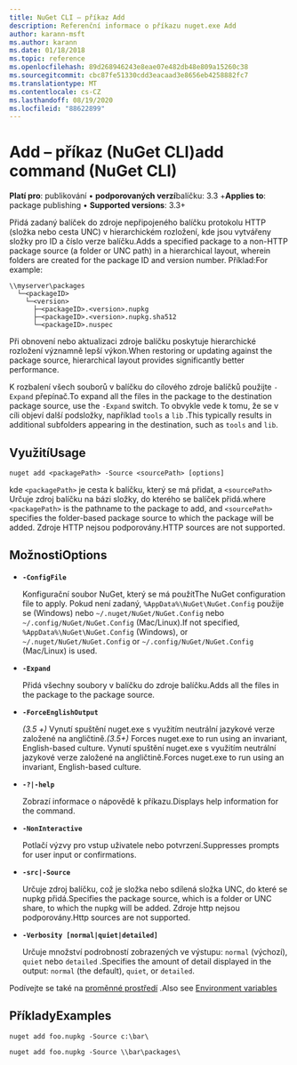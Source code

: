 ```yaml
---
title: NuGet CLI – příkaz Add
description: Referenční informace o příkazu nuget.exe Add
author: karann-msft
ms.author: karann
ms.date: 01/18/2018
ms.topic: reference
ms.openlocfilehash: 89d268946243e8eae07e482db48e809a15260c38
ms.sourcegitcommit: cbc87fe51330cdd3eacaad3e8656eb4258882fc7
ms.translationtype: MT
ms.contentlocale: cs-CZ
ms.lasthandoff: 08/19/2020
ms.locfileid: "88622899"
---
```

# <a name="add-command-nuget-cli"></a><span data-ttu-id="d4143-103">Add – příkaz (NuGet CLI)</span><span class="sxs-lookup"><span data-stu-id="d4143-103">add command (NuGet CLI)</span></span>

<span data-ttu-id="d4143-104">**Platí pro**: publikování &bullet; **podporovaných verzí**balíčku: 3.3 +</span><span class="sxs-lookup"><span data-stu-id="d4143-104">**Applies to**: package publishing &bullet; **Supported versions**: 3.3+</span></span>

<span data-ttu-id="d4143-105">Přidá zadaný balíček do zdroje nepřipojeného balíčku protokolu HTTP (složka nebo cesta UNC) v hierarchickém rozložení, kde jsou vytvářeny složky pro ID a číslo verze balíčku.</span><span class="sxs-lookup"><span data-stu-id="d4143-105">Adds a specified package to a non-HTTP package source (a folder or UNC path) in a hierarchical layout, wherein folders are created for the package ID and version number.</span></span> <span data-ttu-id="d4143-106">Příklad:</span><span class="sxs-lookup"><span data-stu-id="d4143-106">For example:</span></span>

```
\\myserver\packages
  └─<packageID>
    └─<version>
      ├─<packageID>.<version>.nupkg
      ├─<packageID>.<version>.nupkg.sha512
      └─<packageID>.nuspec
```

<span data-ttu-id="d4143-107">Při obnovení nebo aktualizaci zdroje balíčku poskytuje hierarchické rozložení významně lepší výkon.</span><span class="sxs-lookup"><span data-stu-id="d4143-107">When restoring or updating against the package source, hierarchical layout provides significantly better performance.</span></span>

<span data-ttu-id="d4143-108">K rozbalení všech souborů v balíčku do cílového zdroje balíčků použijte `-Expand` přepínač.</span><span class="sxs-lookup"><span data-stu-id="d4143-108">To expand all the files in the package to the destination package source, use the `-Expand` switch.</span></span> <span data-ttu-id="d4143-109">To obvykle vede k tomu, že se v cíli objeví další podsložky, například `tools` a `lib` .</span><span class="sxs-lookup"><span data-stu-id="d4143-109">This typically results in additional subfolders appearing in the destination, such as `tools` and `lib`.</span></span>

## <a name="usage"></a><span data-ttu-id="d4143-110">Využití</span><span class="sxs-lookup"><span data-stu-id="d4143-110">Usage</span></span>

```cli
nuget add <packagePath> -Source <sourcePath> [options]
```

<span data-ttu-id="d4143-111">kde `<packagePath>` je cesta k balíčku, který se má přidat, a `<sourcePath>` Určuje zdroj balíčku na bázi složky, do kterého se balíček přidá.</span><span class="sxs-lookup"><span data-stu-id="d4143-111">where `<packagePath>` is the pathname to the package to add, and `<sourcePath>` specifies the folder-based package source to which the package will be added.</span></span> <span data-ttu-id="d4143-112">Zdroje HTTP nejsou podporovány.</span><span class="sxs-lookup"><span data-stu-id="d4143-112">HTTP sources are not supported.</span></span>

## <a name="options"></a><span data-ttu-id="d4143-113">Možnosti</span><span class="sxs-lookup"><span data-stu-id="d4143-113">Options</span></span>

- **`-ConfigFile`**

  <span data-ttu-id="d4143-114">Konfigurační soubor NuGet, který se má použít</span><span class="sxs-lookup"><span data-stu-id="d4143-114">The NuGet configuration file to apply.</span></span> <span data-ttu-id="d4143-115">Pokud není zadaný, `%AppData%\NuGet\NuGet.Config` použije se (Windows) nebo `~/.nuget/NuGet/NuGet.Config` nebo `~/.config/NuGet/NuGet.Config` (Mac/Linux).</span><span class="sxs-lookup"><span data-stu-id="d4143-115">If not specified, `%AppData%\NuGet\NuGet.Config` (Windows), or `~/.nuget/NuGet/NuGet.Config` or `~/.config/NuGet/NuGet.Config` (Mac/Linux) is used.</span></span>

- **`-Expand`**

  <span data-ttu-id="d4143-116">Přidá všechny soubory v balíčku do zdroje balíčku.</span><span class="sxs-lookup"><span data-stu-id="d4143-116">Adds all the files in the package to the package source.</span></span>

- **`-ForceEnglishOutput`**

  <span data-ttu-id="d4143-117">*(3.5 +)* Vynutí spuštění nuget.exe s využitím neutrální jazykové verze založené na angličtině.</span><span class="sxs-lookup"><span data-stu-id="d4143-117">*(3.5+)* Forces nuget.exe to run using an invariant, English-based culture.</span></span>
<span data-ttu-id="d4143-118">Vynutí spuštění nuget.exe s využitím neutrální jazykové verze založené na angličtině.</span><span class="sxs-lookup"><span data-stu-id="d4143-118">Forces nuget.exe to run using an invariant, English-based culture.</span></span>

- **`-?|-help`**

  <span data-ttu-id="d4143-119">Zobrazí informace o nápovědě k příkazu.</span><span class="sxs-lookup"><span data-stu-id="d4143-119">Displays help information for the command.</span></span>

- **`-NonInteractive`**

  <span data-ttu-id="d4143-120">Potlačí výzvy pro vstup uživatele nebo potvrzení.</span><span class="sxs-lookup"><span data-stu-id="d4143-120">Suppresses prompts for user input or confirmations.</span></span>

- **`-src|-Source`**

   <span data-ttu-id="d4143-121">Určuje zdroj balíčku, což je složka nebo sdílená složka UNC, do které se nupkg přidá.</span><span class="sxs-lookup"><span data-stu-id="d4143-121">Specifies the package source, which is a folder or UNC share, to which the nupkg will be added.</span></span> <span data-ttu-id="d4143-122">Zdroje http nejsou podporovány.</span><span class="sxs-lookup"><span data-stu-id="d4143-122">Http sources are not supported.</span></span>

- **`-Verbosity [normal|quiet|detailed]`**

  <span data-ttu-id="d4143-123">Určuje množství podrobností zobrazených ve výstupu: `normal` (výchozí), `quiet` nebo `detailed` .</span><span class="sxs-lookup"><span data-stu-id="d4143-123">Specifies the amount of detail displayed in the output: `normal` (the default), `quiet`, or `detailed`.</span></span>

<span data-ttu-id="d4143-124">Podívejte se také na [proměnné prostředí](cli-ref-environment-variables.md) .</span><span class="sxs-lookup"><span data-stu-id="d4143-124">Also see [Environment variables](cli-ref-environment-variables.md)</span></span>

## <a name="examples"></a><span data-ttu-id="d4143-125">Příklady</span><span class="sxs-lookup"><span data-stu-id="d4143-125">Examples</span></span>

```cli
nuget add foo.nupkg -Source c:\bar\

nuget add foo.nupkg -Source \\bar\packages\
```
